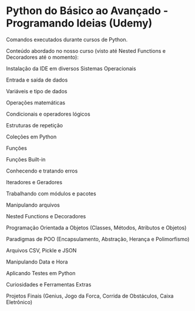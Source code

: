 # Python do Básico ao Avançado - Programando Ideias (Udemy)

Comandos executados durante cursos de Python.

Conteúdo abordado no nosso curso (visto até Nested Functions e Decoradores até o momento):

Instalação da IDE em diversos Sistemas Operacionais

Entrada e saída de dados

Variáveis e tipo de dados

Operações matemáticas

Condicionais e operadores lógicos

Estruturas de repetição

Coleções em Python

Funções

Funções Built-in

Conhecendo e tratando erros

Iteradores e Geradores

Trabalhando com módulos e pacotes

Manipulando arquivos

Nested Functions e Decoradores

Programação Orientada a Objetos (Classes, Métodos, Atributos e Objetos)

Paradigmas de POO (Encapsulamento, Abstração, Herança e Polimorfismo)

Arquivos CSV, Pickle e JSON

Manipulando Data e Hora

Aplicando Testes em Python

Curiosidades e Ferramentas Extras

Projetos Finais (Genius, Jogo da Forca, Corrida de Obstáculos, Caixa Eletrônico)
